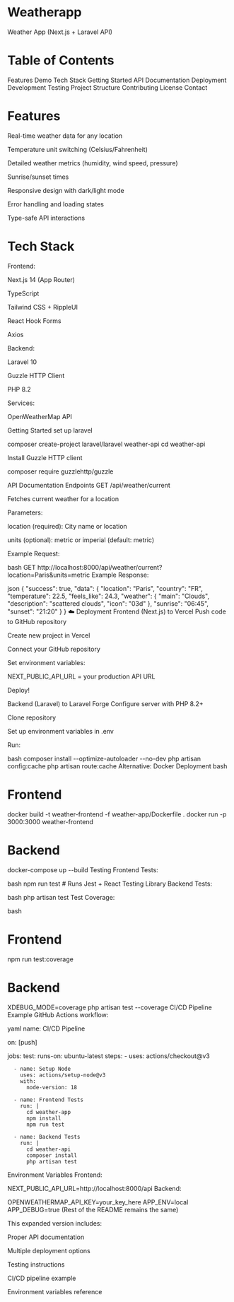 # Weatherapp
Weather App (Next.js + Laravel API)

# Table of Contents
Features
Demo
Tech Stack
Getting Started
API Documentation
Deployment
Development
Testing
Project Structure
Contributing
License
Contact

# Features
Real-time weather data for any location

Temperature unit switching (Celsius/Fahrenheit)

Detailed weather metrics (humidity, wind speed, pressure)

Sunrise/sunset times

Responsive design with dark/light mode

Error handling and loading states

Type-safe API interactions

# Tech Stack
Frontend:

Next.js 14 (App Router)

TypeScript

Tailwind CSS + RippleUI

React Hook Forms

Axios

Backend:

Laravel 10

Guzzle HTTP Client

PHP 8.2

Services:

OpenWeatherMap API

Getting Started
set up laravel

composer create-project laravel/laravel weather-api
cd weather-api

Install Guzzle HTTP client

composer require guzzlehttp/guzzle

API Documentation
Endpoints
GET /api/weather/current

Fetches current weather for a location

Parameters:

location (required): City name or location

units (optional): metric or imperial (default: metric)

Example Request:

bash
GET http://localhost:8000/api/weather/current?location=Paris&units=metric
Example Response:

json
{
  "success": true,
  "data": {
    "location": "Paris",
    "country": "FR",
    "temperature": 22.5,
    "feels_like": 24.3,
    "weather": {
      "main": "Clouds",
      "description": "scattered clouds",
      "icon": "03d"
    },
    "sunrise": "06:45",
    "sunset": "21:20"
  }
}
☁️ Deployment
Frontend (Next.js) to Vercel
Push code to GitHub repository

Create new project in Vercel

Connect your GitHub repository

Set environment variables:

NEXT_PUBLIC_API_URL = your production API URL

Deploy!

Backend (Laravel) to Laravel Forge
Configure server with PHP 8.2+

Clone repository

Set up environment variables in .env

Run:

bash
composer install --optimize-autoloader --no-dev
php artisan config:cache
php artisan route:cache
Alternative: Docker Deployment
bash
# Frontend
docker build -t weather-frontend -f weather-app/Dockerfile .
docker run -p 3000:3000 weather-frontend

# Backend
docker-compose up --build
Testing
Frontend Tests:

bash
npm run test  # Runs Jest + React Testing Library
Backend Tests:

bash
php artisan test
Test Coverage:

bash
# Frontend
npm run test:coverage

# Backend
XDEBUG_MODE=coverage php artisan test --coverage
CI/CD Pipeline
Example GitHub Actions workflow:

yaml
name: CI/CD Pipeline

on: [push]

jobs:
  test:
    runs-on: ubuntu-latest
    steps:
      - uses: actions/checkout@v3
      
      - name: Setup Node
        uses: actions/setup-node@v3
        with:
          node-version: 18
      
      - name: Frontend Tests
        run: |
          cd weather-app
          npm install
          npm run test
      
      - name: Backend Tests
        run: |
          cd weather-api
          composer install
          php artisan test
Environment Variables
Frontend:

NEXT_PUBLIC_API_URL=http://localhost:8000/api
Backend:

OPENWEATHERMAP_API_KEY=your_key_here
APP_ENV=local
APP_DEBUG=true
(Rest of the README remains the same)

This expanded version includes:

Proper API documentation

Multiple deployment options

Testing instructions

CI/CD pipeline example

Environment variables reference

